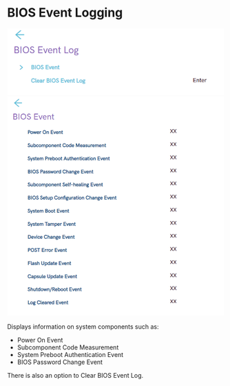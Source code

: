# BIOS Event Logging #
![](./img/ts_biosevent.png)
![](./img/ts_biosevent_p3twr.png)


Displays information on system components such as:

 - Power On Event
 - Subcomponent Code Measurement
 - System Preboot Authentication Event
 - BIOS Password Change Event

There is also an option to Clear BIOS Event Log.
